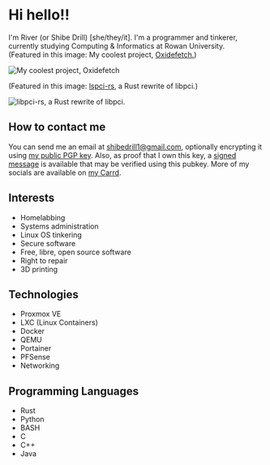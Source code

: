 # Hi hello!!
I'm River (or Shibe Drill) [she/they/it]. I'm a programmer and tinkerer, currently studying Computing & Informatics at Rowan University.  
(Featured in this image: My coolest project, [Oxidefetch.](https://github.com/shibedrill/oxidefetch))  
  
![My coolest project, Oxidefetch](https://github.com/user-attachments/assets/1d43d407-2e0e-4c4a-9e80-8e9779ffa7bb)

(Featured in this image: [lspci-rs](https://github.com/gibsonpil/libpci-rs), a Rust rewrite of libpci.)

![libpci-rs, a Rust rewrite of libpci.](https://github.com/user-attachments/assets/91e9d32e-3fbc-472a-87d4-494c0b613090)

## How to contact me
You can send me an email at [shibedrill1@gmail.com](mailto://shibedrill1@gmail.com), optionally encrypting it using [my public PGP key](River_0x945EFAA2_public.asc). Also, as proof that I own this key, a [signed message](signed_message.txt) is available that may be verified using this pubkey. More of my socials are available on [my Carrd](https://riverdev.carrd.co).

## Interests
- Homelabbing
- Systems administration
- Linux OS tinkering
- Secure software
- Free, libre, open source software
- Right to repair
- 3D printing

## Technologies
- Proxmox VE
- LXC (Linux Containers)
- Docker
- QEMU
- Portainer
- PFSense
- Networking

## Programming Languages
- Rust
- Python
- BASH
- C
- C++
- Java
